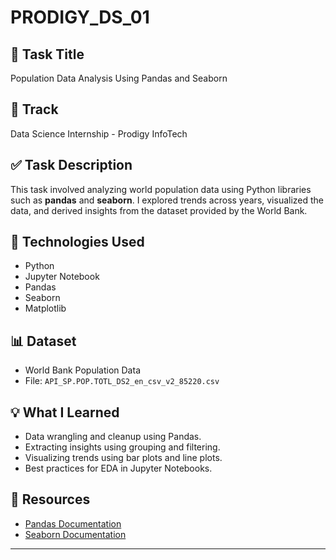 # PRODIGY_DS_01


## 📌 Task Title
Population Data Analysis Using Pandas and Seaborn

## 📁 Track
Data Science Internship - Prodigy InfoTech

## ✅ Task Description
This task involved analyzing world population data using Python libraries such as **pandas** and **seaborn**. I explored trends across years, visualized the data, and derived insights from the dataset provided by the World Bank.

## 🔧 Technologies Used
- Python
- Jupyter Notebook
- Pandas
- Seaborn
- Matplotlib

## 📊 Dataset
- World Bank Population Data  
- File: `API_SP.POP.TOTL_DS2_en_csv_v2_85220.csv`

## 💡 What I Learned
- Data wrangling and cleanup using Pandas.
- Extracting insights using grouping and filtering.
- Visualizing trends using bar plots and line plots.
- Best practices for EDA in Jupyter Notebooks.


## 📎 Resources
- [Pandas Documentation](https://pandas.pydata.org/docs/)
- [Seaborn Documentation](https://seaborn.pydata.org/)

---

